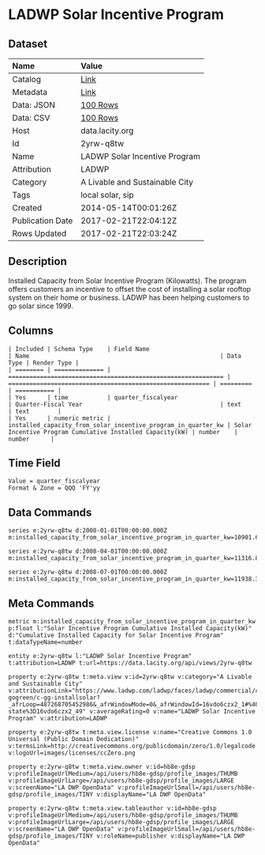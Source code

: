 # LADWP Solar Incentive Program

## Dataset

| Name | Value |
| :--- | :---- |
| Catalog | [Link](https://catalog.data.gov/dataset/ladwp-solar-incentive-program-b0ebd) |
| Metadata | [Link](https://data.lacity.org/api/views/2yrw-q8tw) |
| Data: JSON | [100 Rows](https://data.lacity.org/api/views/2yrw-q8tw/rows.json?max_rows=100) |
| Data: CSV | [100 Rows](https://data.lacity.org/api/views/2yrw-q8tw/rows.csv?max_rows=100) |
| Host | data.lacity.org |
| Id | 2yrw-q8tw |
| Name | LADWP Solar Incentive Program |
| Attribution | LADWP |
| Category | A Livable and Sustainable City |
| Tags | local solar, sip |
| Created | 2014-05-14T00:01:26Z |
| Publication Date | 2017-02-21T22:04:12Z |
| Rows Updated | 2017-02-21T22:03:24Z |

## Description

Installed Capacity from Solar Incentive Program (Kilowatts).  The program offers customers an incentive to offset the cost of installing a solar rooftop system on their home or business.  LADWP has been helping customers to go solar since 1999.

## Columns

```ls
| Included | Schema Type    | Field Name                                                    | Name                                                      | Data Type | Render Type |
| ======== | ============== | ============================================================= | ========================================================= | ========= | =========== |
| Yes      | time           | quarter_fiscalyear                                            | Quarter-Fiscal Year                                       | text      | text        |
| Yes      | numeric metric | installed_capacity_from_solar_incentive_program_in_quarter_kw | Solar Incentive Program Cumulative Installed Capacity(kW) | number    | number      |
```

## Time Field

```ls
Value = quarter_fiscalyear
Format & Zone = QQQ 'FY'yy
```

## Data Commands

```ls
series e:2yrw-q8tw d:2008-01-01T00:00:00.000Z m:installed_capacity_from_solar_incentive_program_in_quarter_kw=10901.66

series e:2yrw-q8tw d:2008-04-01T00:00:00.000Z m:installed_capacity_from_solar_incentive_program_in_quarter_kw=11316.87

series e:2yrw-q8tw d:2008-07-01T00:00:00.000Z m:installed_capacity_from_solar_incentive_program_in_quarter_kw=11938.39
```

## Meta Commands

```ls
metric m:installed_capacity_from_solar_incentive_program_in_quarter_kw p:float l:"Solar Incentive Program Cumulative Installed Capacity(kW)" d:"Cumulative Installed Capacity for Solar Incentive Program" t:dataTypeName=number

entity e:2yrw-q8tw l:"LADWP Solar Incentive Program" t:attribution=LADWP t:url=https://data.lacity.org/api/views/2yrw-q8tw

property e:2yrw-q8tw t:meta.view v:id=2yrw-q8tw v:category="A Livable and Sustainable City" v:attributionLink="https://www.ladwp.com/ladwp/faces/ladwp/commercial/c-gogreen/c-gg-installsolar?_afrLoop=487268705452986&_afrWindowMode=0&_afrWindowId=16vdo6czx2_1#%40%3F_afrWindowId%3D16vdo6czx2_1%26_afrLoop%3D487268705452986%26_afrWindowMode%3D0%26_adf.ctrl-state%3D16vdo6czx2_49" v:averageRating=0 v:name="LADWP Solar Incentive Program" v:attribution=LADWP

property e:2yrw-q8tw t:meta.view.license v:name="Creative Commons 1.0 Universal (Public Domain Dedication)" v:termsLink=http://creativecommons.org/publicdomain/zero/1.0/legalcode v:logoUrl=images/licenses/ccZero.png

property e:2yrw-q8tw t:meta.view.owner v:id=hb8e-gdsp v:profileImageUrlMedium=/api/users/hb8e-gdsp/profile_images/THUMB v:profileImageUrlLarge=/api/users/hb8e-gdsp/profile_images/LARGE v:screenName="LA DWP OpenData" v:profileImageUrlSmall=/api/users/hb8e-gdsp/profile_images/TINY v:displayName="LA DWP OpenData"

property e:2yrw-q8tw t:meta.view.tableauthor v:id=hb8e-gdsp v:profileImageUrlMedium=/api/users/hb8e-gdsp/profile_images/THUMB v:profileImageUrlLarge=/api/users/hb8e-gdsp/profile_images/LARGE v:screenName="LA DWP OpenData" v:profileImageUrlSmall=/api/users/hb8e-gdsp/profile_images/TINY v:roleName=publisher v:displayName="LA DWP OpenData"
```